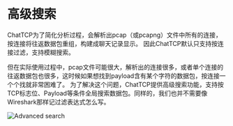# 高级搜索

ChatTCP为了简化分析过程，会解析出pcap（或pcapng）文件中所有的连接，按连接将往返数据包重组，构建成聊天记录显示。
因此ChatTCP默认只支持按连接过滤，支持模糊搜索。

但在实际使用过程中，pcap文件可能很大，解析出的连接很多，或者单个连接的往返数据包也很多，这时候如果想找到payload含有某个字符的数据包，按连接一个个找就非常困难了。
为了解决这个问题，ChatTCP提供高级搜索功能，支持按TCP标志位、Payload等条件全局搜索数据包。同样的，我们也并不需要像Wireshark那样记过滤表达式怎么写。

![Advanced search](/images/search-package/advanced-search.png)
